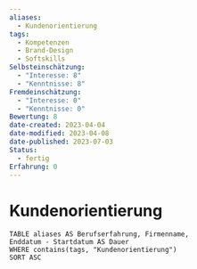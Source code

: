 ```yaml
---
aliases:
  - Kundenorientierung
tags:
  - Kompetenzen
  - Brand-Design
  - Softskills
Selbsteinschätzung:
  - "Interesse: 8"
  - "Kenntnisse: 8"
Fremdeinschätzung:
  - "Interesse: 0"
  - "Kenntnisse: 0"
Bewertung: 8
date-created: 2023-04-04
date-modified: 2023-04-08
date-published: 2023-07-03
Status:
  - fertig
Erfahrung: 0
---
```

# Kundenorientierung

```dataview
TABLE aliases AS Berufserfahrung, Firmenname,
Enddatum - Startdatum AS Dauer
WHERE contains(tags, "Kundenorientierung")
SORT ASC
```